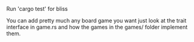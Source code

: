 Run 'cargo test' for bliss

You can add pretty much any board game you want just look at the trait interface in game.rs and how the games in the games/ folder implement them. 
